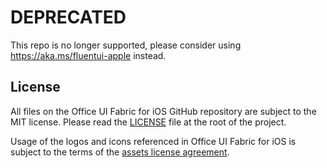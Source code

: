 # DEPRECATED <Office UI Fabric for iOS>

This repo is no longer supported, please consider using https://aka.ms/fluentui-apple instead.

## License

All files on the Office UI Fabric for iOS GitHub repository are subject to the MIT license. Please read the [LICENSE](LICENSE) file at the root of the project.

Usage of the logos and icons referenced in Office UI Fabric for iOS is subject to the terms of the [assets license agreement](https://aka.ms/fabric-assets-license).
